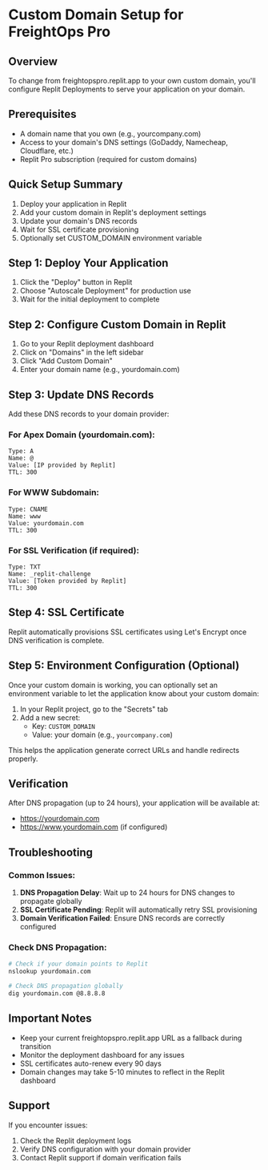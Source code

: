 # Custom Domain Setup for FreightOps Pro

## Overview
To change from freightopspro.replit.app to your own custom domain, you'll configure Replit Deployments to serve your application on your domain.

## Prerequisites
- A domain name that you own (e.g., yourcompany.com)
- Access to your domain's DNS settings (GoDaddy, Namecheap, Cloudflare, etc.)
- Replit Pro subscription (required for custom domains)

## Quick Setup Summary
1. Deploy your application in Replit
2. Add your custom domain in Replit's deployment settings
3. Update your domain's DNS records
4. Wait for SSL certificate provisioning
5. Optionally set CUSTOM_DOMAIN environment variable

## Step 1: Deploy Your Application
1. Click the "Deploy" button in Replit
2. Choose "Autoscale Deployment" for production use
3. Wait for the initial deployment to complete

## Step 2: Configure Custom Domain in Replit
1. Go to your Replit deployment dashboard
2. Click on "Domains" in the left sidebar
3. Click "Add Custom Domain"
4. Enter your domain name (e.g., yourdomain.com)

## Step 3: Update DNS Records
Add these DNS records to your domain provider:

### For Apex Domain (yourdomain.com):
```
Type: A
Name: @
Value: [IP provided by Replit]
TTL: 300
```

### For WWW Subdomain:
```
Type: CNAME
Name: www
Value: yourdomain.com
TTL: 300
```

### For SSL Verification (if required):
```
Type: TXT
Name: _replit-challenge
Value: [Token provided by Replit]
TTL: 300
```

## Step 4: SSL Certificate
Replit automatically provisions SSL certificates using Let's Encrypt once DNS verification is complete.

## Step 5: Environment Configuration (Optional)
Once your custom domain is working, you can optionally set an environment variable to let the application know about your custom domain:

1. In your Replit project, go to the "Secrets" tab
2. Add a new secret:
   - Key: `CUSTOM_DOMAIN`
   - Value: your domain (e.g., `yourcompany.com`)

This helps the application generate correct URLs and handle redirects properly.

## Verification
After DNS propagation (up to 24 hours), your application will be available at:
- https://yourdomain.com
- https://www.yourdomain.com (if configured)

## Troubleshooting

### Common Issues:
1. **DNS Propagation Delay**: Wait up to 24 hours for DNS changes to propagate globally
2. **SSL Certificate Pending**: Replit will automatically retry SSL provisioning
3. **Domain Verification Failed**: Ensure DNS records are correctly configured

### Check DNS Propagation:
```bash
# Check if your domain points to Replit
nslookup yourdomain.com

# Check DNS propagation globally
dig yourdomain.com @8.8.8.8
```

## Important Notes
- Keep your current freightopspro.replit.app URL as a fallback during transition
- Monitor the deployment dashboard for any issues
- SSL certificates auto-renew every 90 days
- Domain changes may take 5-10 minutes to reflect in the Replit dashboard

## Support
If you encounter issues:
1. Check the Replit deployment logs
2. Verify DNS configuration with your domain provider
3. Contact Replit support if domain verification fails